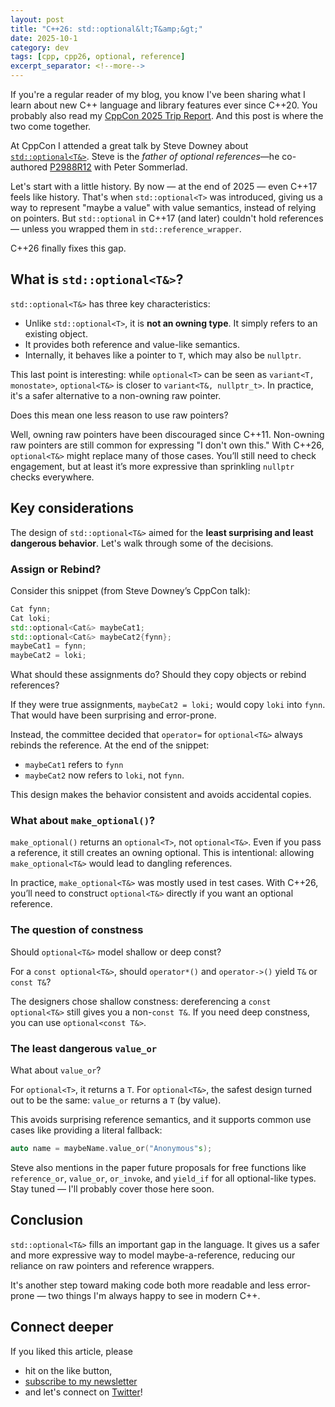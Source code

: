 ```yaml
---
layout: post
title: "C++26: std::optional&lt;T&amp;&gt;"
date: 2025-10-1
category: dev
tags: [cpp, cpp26, optional, reference]
excerpt_separator: <!--more-->
---
```

If you're a regular reader of my blog, you know I've been sharing what I learn about new C++ language and library features ever since C++20. You probably also read my [CppCon 2025 Trip Report](https://www.sandordargo.com/blog/2025/09/24/trip-report-cppcon-2025). And this post is where the two come together.  

At CppCon I attended a great talk by Steve Downey about [`std::optional<T&>`](https://cppcon2025.sched.com/event/27bOx/stdoptionaldyatdyagg-optional-over-references). Steve is the *father of optional references*—he co-authored [P2988R12](https://www.open-std.org/jtc1/sc22/wg21/docs/papers/2025/p2988r12.pdf) with Peter Sommerlad.  

Let's start with a little history. By now — at the end of 2025 — even C++17 feels like history. That's when `std::optional<T>` was introduced, giving us a way to represent "maybe a value" with value semantics, instead of relying on pointers. But `std::optional` in C++17 (and later) couldn't hold references — unless you wrapped them in `std::reference_wrapper`.  

C++26 finally fixes this gap.  

## What is `std::optional<T&>`?

`std::optional<T&>` has three key characteristics:

- Unlike `std::optional<T>`, it is **not an owning type**. It simply refers to an existing object.  
- It provides both reference and value-like semantics.  
- Internally, it behaves like a pointer to `T`, which may also be `nullptr`.  

This last point is interesting: while `optional<T>` can be seen as `variant<T, monostate>`, `optional<T&>` is closer to `variant<T&, nullptr_t>`. In practice, it's a safer alternative to a non-owning raw pointer.  

Does this mean one less reason to use raw pointers?  

Well, owning raw pointers have been discouraged since C++11. Non-owning raw pointers are still common for expressing "I don't own this." With C++26, `optional<T&>` might replace many of those cases. You’ll still need to check engagement, but at least it’s more expressive than sprinkling `nullptr` checks everywhere.  

## Key considerations

The design of `std::optional<T&>` aimed for the **least surprising and least dangerous behavior**. Let's walk through some of the decisions.  

### Assign or Rebind?

Consider this snippet (from Steve Downey’s CppCon talk):  

```cpp
Cat fynn;
Cat loki;
std::optional<Cat&> maybeCat1;
std::optional<Cat&> maybeCat2{fynn};
maybeCat1 = fynn;
maybeCat2 = loki;
```

What should these assignments do? Should they copy objects or rebind references?

If they were true assignments, `maybeCat2 = loki;` would copy `loki` into `fynn`. That would have been surprising and error-prone.

Instead, the committee decided that `operator=` for `optional<T&>` always rebinds the reference. At the end of the snippet:
- `maybeCat1` refers to `fynn`
- `maybeCat2` now refers to `loki`, not `fynn`.

This design makes the behavior consistent and avoids accidental copies.

### What about `make_optional()`?

`make_optional()` returns an `optional<T>`, not `optional<T&>`. Even if you pass a reference, it still creates an owning optional. This is intentional: allowing `make_optional<T&>` would lead to dangling references.

In practice, `make_optional<T&>` was mostly used in test cases. With C++26, you’ll need to construct `optional<T&>` directly if you want an optional reference.

### The question of constness

Should `optional<T&>` model shallow or deep const?

For a `const optional<T&>`, should `operator*()` and `operator->()` yield `T&` or `const T&`?

The designers chose shallow constness: dereferencing a `const optional<T&>` still gives you a non-`const T&`. If you need deep constness, you can use `optional<const T&>`.

### The least dangerous `value_or`

What about `value_or`?

For `optional<T>`, it returns a `T`. For `optional<T&>`, the safest design turned out to be the same: `value_or` returns a `T` (by value).

This avoids surprising reference semantics, and it supports common use cases like providing a literal fallback:

```cpp
auto name = maybeName.value_or("Anonymous"s);
```

Steve also mentions in the paper future proposals for free functions like `reference_or`, `value_or`, `or_invoke`, and `yield_if` for all optional-like types. Stay tuned — I'll probably cover those here soon.


## Conclusion

`std::optional<T&>` fills an important gap in the language. It gives us a safer and more expressive way to model maybe-a-reference, reducing our reliance on raw pointers and reference wrappers.

It's another step toward making code both more readable and less error-prone — two things I'm always happy to see in modern C++.

## Connect deeper

If you liked this article, please 
- hit on the like button,  
- [subscribe to my newsletter](http://eepurl.com/gvcv1j) 
- and let's connect on [Twitter](https://twitter.com/SandorDargo)!  